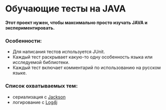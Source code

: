 # Обучающие тесты на JAVA

**Этот проект нужен, чтобы максимально просто изучать JAVA и экспериментировать.**

### Особенности:
* Для написания тестов используется JUnit.
* Каждый тест раскрывает какую-то одну особенность языка или исследуемой библиотеки. 
* Каждый тест включает комментарий по использованию на русском языке.

### Список охватываемых тем:
* сериализация с [Jackson](https://github.com/FasterXML/jackson)
* логирование с [Log4j](https://logging.apache.org/log4j/1.2/)
